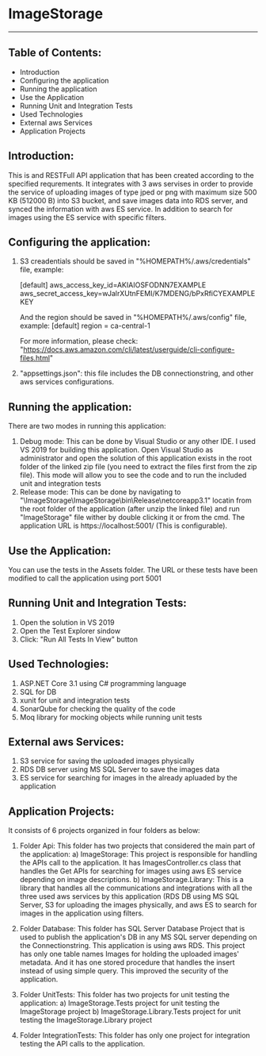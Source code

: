 # ImageStorage
--------------


Table of Contents:
------------------
* Introduction
* Configuring the application
* Running the application
* Use the Application
* Running Unit and Integration Tests
* Used Technologies
* External aws Services
* Application Projects


Introduction:
-------------
This is and RESTFull API application that has been created according to the specified requrements. It integrates with 3 aws servises in order to provide the service of uploading images of type jped or png with maximum size 500 KB (512000 B) into S3 bucket, and save images data into RDS server, and synced the information with aws ES service. In addition to search for images using the ES service with specific filters.


Configuring the application:
----------------------------
1. S3 creadentials should be saved in "%HOMEPATH%/.aws/credentials" file, example:

    [default]
    aws_access_key_id=AKIAIOSFODNN7EXAMPLE
    aws_secret_access_key=wJalrXUtnFEMI/K7MDENG/bPxRfiCYEXAMPLEKEY

    And the region should be saved in "%HOMEPATH%/.aws/config" file, example:
    [default]
    region = ca-central-1 

    For more information, please check: "https://docs.aws.amazon.com/cli/latest/userguide/cli-configure-files.html"

2. "appsettings.json": this file includes the DB connectionstring, and other aws services configurations.


Running the application:
------------------------
There are two modes in running this application:
1. Debug mode: This can be done by Visual Studio or any other IDE. I used VS 2019 for building this application. Open Visual Studio as administrator and open the solution of this application exists in the root folder of the linked zip file (you need to extract the files first from the zip file). This mode will allow you to see the code and to run the included unit and integration tests
2. Release mode: This can be done by navigating to "\ImageStorage\ImageStorage\bin\Release\netcoreapp3.1" locatin from the root folder of the application (after unzip the linked file) and run "ImageStorage" file wither by double clicking it or from the cmd. The application URL is https://localhost:5001/ (This is configurable).

Use the Application:
--------------------
You can use the tests in the Assets folder. The URL or these tests have been modified to call the application using port 5001


Running Unit and Integration Tests:
-----------------------------------
1. Open the solution in VS 2019
2. Open the Test Explorer sindow
3. Click: "Run All Tests In View" button


Used Technologies:
------------------
1. ASP.NET Core 3.1 using C# programming language
2. SQL for DB
3. xunit for unit and integration tests
4. SonarQube for checking the quality of the code
5. Moq library for mocking objects while running unit tests


External aws Services:
------------------
1. S3 service for saving the uploaded images physically
2. RDS DB server using MS SQL Server to save the images data
3. ES service for searching for images in the already apluaded by the application


Application Projects:
---------------------
 It consists of 6 projects organized in four folders as below:
1. Folder Api: This folder has two projects that considered the main part of the application:
a) ImageStorage: This project is responsible for handling the APIs call to the application. It has ImagesController.cs class that handles the Get APIs for searching for images using aws ES service depending on image descriptions. 
b) ImageStorage.Library: This is a library that handles all the communications and integrations with all the three used aws services by this application (RDS DB using MS SQL Server, S3 for uploading the images physically, and aws ES to search for images in the application using filters.

2. Folder Database: This folder has SQL Server Database Project that is used to publish the application's DB in any MS SQL server depending on the Connectionstring. This application is using aws RDS. This project has only one table names Images for holding the uploaded images' metadata. And it has one stored procedure that handles the insert instead of using simple query. This improved the security of the application.

3. Folder UnitTests: This folder has two projects for unit testing the application:
a) ImageStorage.Tests project for unit testing the ImageStorage project
b) ImageStorage.Library.Tests project for unit testing the ImageStorage.Library project

4. Folder IntegrationTests: This folder has only one project for integration testing the API calls to the application.

